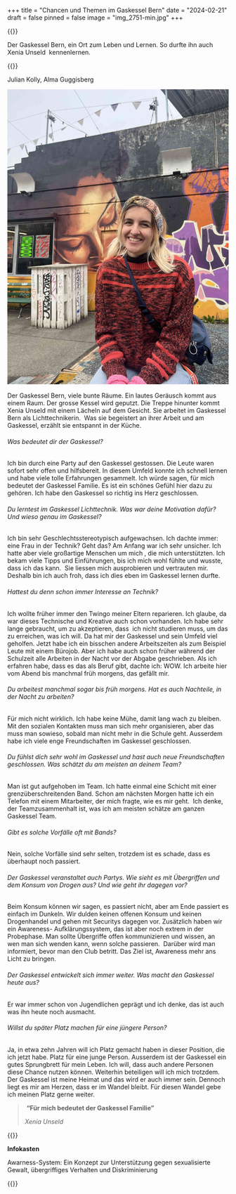 +++
title = "Chancen und Themen im Gaskessel Bern"
date = "2024-02-21"
draft = false
pinned = false
image = "img_2751-min.jpg"
+++


{{<lead>}}

Der Gaskessel Bern, ein Ort zum Leben und Lernen. So durfte ihn auch Xenia Unseld  kennenlernen. 

{{</lead>}}

Julian Kolly, Alma Guggisberg

![Xenia Unseld vor ihren Lieblings Graffiti auf dem Gaskessel Areal.](img_2751-min.jpg)

Der Gaskessel Bern, viele bunte Räume. Ein lautes Geräusch kommt aus einem Raum. Der grosse Kessel wird geputzt. Die Treppe hinunter kommt Xenia Unseld mit einem Lächeln auf dem Gesicht. Sie arbeitet im Gaskessel Bern als Lichttechnikerin.  Was sie begeistert an ihrer Arbeit und am Gaskessel, erzählt sie entspannt in der Küche.

###### Was bedeutet dir der Gaskessel? 

Ich bin durch eine Party auf den Gaskessel gestossen. Die Leute waren sofort sehr offen und hilfsbereit. In diesem Umfeld konnte ich schnell lernen und habe viele tolle Erfahrungen gesammelt. Ich würde sagen, für mich bedeutet der Gaskessel Familie. Es ist ein schönes Gefühl hier dazu zu gehören. Ich habe den Gaskessel so richtig ins Herz geschlossen. 

###### Du lerntest im Gaskessel Lichttechnik. Was war deine Motivation dafür? Und wieso genau im Gaskessel?

Ich bin sehr Geschlechtsstereotypisch aufgewachsen. Ich dachte immer: eine Frau in der Technik? Geht das? Am Anfang war ich sehr unsicher. Ich hatte aber viele großartige Menschen um mich , die mich unterstützten. Ich bekam viele Tipps und Einführungen, bis ich mich wohl fühlte und wusste, dass ich das kann.  Sie liessen mich ausprobieren und vertrauten mir. Deshalb bin ich auch froh, dass ich dies eben im Gaskessel lernen durfte. 





###### Hattest du denn schon immer Interesse an Technik? 

Ich wollte früher immer den Twingo meiner Eltern reparieren. Ich glaube, da war dieses Technische und Kreative auch schon vorhanden. Ich habe sehr lange gebraucht, um zu akzeptieren, dass  ich nicht studieren muss, um das zu erreichen, was ich will. Da hat mir der Gaskessel und sein Umfeld viel geholfen. Jetzt habe ich ein bisschen andere Arbeitszeiten als zum Beispiel Leute mit einem Bürojob. Aber ich habe auch schon früher während der Schulzeit alle Arbeiten in der Nacht vor der Abgabe geschrieben. Als ich erfahren habe, dass es das als Beruf gibt, dachte ich: WOW. Ich arbeite hier vom Abend bis manchmal früh morgens, das gefällt mir. 

###### Du arbeitest manchmal sogar bis früh morgens. Hat es auch Nachteile, in der Nacht zu arbeiten? 

Für mich nicht wirklich. Ich habe keine Mühe, damit lang wach zu bleiben. Mit den sozialen Kontakten muss man sich mehr organisieren, aber das muss man sowieso, sobald man nicht mehr in die Schule geht. Ausserdem habe ich viele enge Freundschaften im Gaskessel geschlossen.



###### Du fühlst dich sehr wohl im Gaskessel und hast auch neue Freundschaften geschlossen. Was schätzt du am meisten an deinem Team?

Man ist gut aufgehoben im Team. Ich hatte einmal eine Schicht mit einer grenzüberschreitenden Band. Schon am nächsten Morgen hatte ich ein Telefon mit einem Mitarbeiter, der mich fragte, wie es mir geht.  Ich denke, der Teamzusammenhalt ist, was ich am meisten schätze am ganzen Gaskessel Team.



###### Gibt es solche Vorfälle oft mit Bands? 

Nein, solche Vorfälle sind sehr selten, trotzdem ist es schade, dass es überhaupt noch passiert. 



###### Der Gaskessel veranstaltet auch Partys. Wie sieht es mit Übergriffen und dem Konsum von Drogen aus? Und wie geht ihr dagegen vor?

Beim Konsum können wir sagen, es passiert nicht, aber am Ende passiert es einfach im Dunkeln. Wir dulden keinen offenen Konsum und keinen Drogenhandel und gehen mit Securitys dagegen vor. Zusätzlich haben wir ein Awareness- Aufklärungssystem, das ist aber noch extrem in der Probephase. Man sollte Übergriffe offen kommunizieren und wissen, an wen man sich wenden kann, wenn solche passieren.  Darüber wird man informiert, bevor man den Club betritt. Das Ziel ist, Awareness mehr ans Licht zu bringen.



###### Der Gaskessel entwickelt sich immer weiter. Was macht den Gaskessel heute aus?

Er war immer schon von Jugendlichen geprägt und ich denke, das ist auch was ihn heute noch ausmacht. 

###### Willst du später Platz machen für eine jüngere Person?

Ja, in etwa zehn Jahren will ich Platz gemacht haben in dieser Position, die ich jetzt habe. Platz für eine junge Person. Ausserdem ist der Gaskessel ein gutes Sprungbrett für mein Leben. Ich will, dass auch andere Personen diese Chance nutzen können. Weiterhin beteiligen will ich mich trotzdem. Der Gaskessel ist meine Heimat und das wird er auch immer sein. Dennoch liegt es mir am Herzen, dass er im Wandel bleibt. Für diesen Wandel gebe ich meinen Platz gerne weiter.

>  **“Für mich bedeutet der Gaskessel Familie”**
>
> *Xenia Unseld*



{{<box>}}

**Infokasten**

Awarness-System: Ein Konzept zur Unterstützung gegen sexualisierte Gewalt, übergriffiges Verhalten und Diskriminierung

{{</box>}}